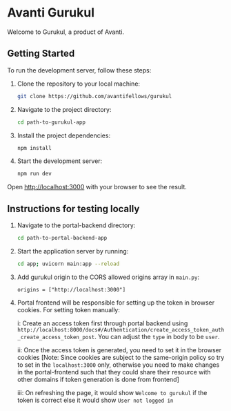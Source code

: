 # Avanti Gurukul

Welcome to Gurukul, a product of Avanti.

## Getting Started

To run the development server, follow these steps:

1. Clone the repository to your local machine:

   ```bash
   git clone https://github.com/avantifellows/gurukul
   ```

2. Navigate to the project directory:

    ```bash
    cd path-to-gurukul-app
    ```

3. Install the project dependencies:

    ```bash
    npm install
    ```

4. Start the development server:

    ```bash
    npm run dev
    ```

Open [http://localhost:3000](http://localhost:3000) with your browser to see the result.

## Instructions for testing locally

1. Navigate to the portal-backend directory:

    ```bash
    cd path-to-portal-backend-app
    ```

2. Start the application server by running:

    ```bash
    cd app; uvicorn main:app --reload
    ```

3. Add gurukul origin to the CORS allowed origins array in `main.py`:

    `
        origins = ["http://localhost:3000"]
    `

4. Portal frontend will be responsible for setting up the token in browser cookies. For setting token manually:

    i: Create an access token first through portal backend using `http://localhost:8000/docs#/Authentication/create_access_token_auth_create_access_token_post`.    You can adjust the `type` in body to be `user`.

    ii: Once the access token is generated, you need to set it in the browser cookies [Note: Since cookies are subject to the same-origin policy so try to set in the `localhost:3000` only, otherwise  you need to make changes in the portal-frontend such that they could share their resource with other domains if token generation is done from frontend]

    iii: On refreshing the page, it would show `Welcome to gurukul` if the token is correct else it would show `User not logged in`
